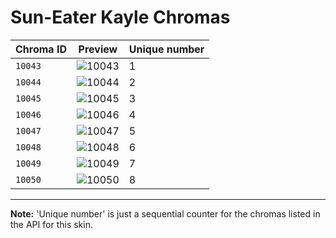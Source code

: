 # Sun-Eater Kayle Chromas

| Chroma ID | Preview | Unique number |
|---|---|---|
| `10043` | ![10043](https://raw.communitydragon.org/latest/plugins/rcp-be-lol-game-data/global/default/v1/champion-chroma-images/10/10043.png) | 1 |
| `10044` | ![10044](https://raw.communitydragon.org/latest/plugins/rcp-be-lol-game-data/global/default/v1/champion-chroma-images/10/10044.png) | 2 |
| `10045` | ![10045](https://raw.communitydragon.org/latest/plugins/rcp-be-lol-game-data/global/default/v1/champion-chroma-images/10/10045.png) | 3 |
| `10046` | ![10046](https://raw.communitydragon.org/latest/plugins/rcp-be-lol-game-data/global/default/v1/champion-chroma-images/10/10046.png) | 4 |
| `10047` | ![10047](https://raw.communitydragon.org/latest/plugins/rcp-be-lol-game-data/global/default/v1/champion-chroma-images/10/10047.png) | 5 |
| `10048` | ![10048](https://raw.communitydragon.org/latest/plugins/rcp-be-lol-game-data/global/default/v1/champion-chroma-images/10/10048.png) | 6 |
| `10049` | ![10049](https://raw.communitydragon.org/latest/plugins/rcp-be-lol-game-data/global/default/v1/champion-chroma-images/10/10049.png) | 7 |
| `10050` | ![10050](https://raw.communitydragon.org/latest/plugins/rcp-be-lol-game-data/global/default/v1/champion-chroma-images/10/10050.png) | 8 |

---

**Note:** 'Unique number' is just a sequential counter for the chromas listed in the API for this skin.